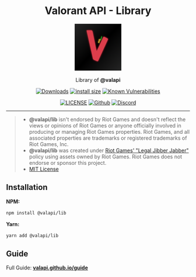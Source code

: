 [githubrepo_image]: https://github.com/valapi/.github/blob/main/128_valapi.png?raw=true
[githubrepo_url]: https://github.com/valapi
[download_image]: https://badgen.net/npm/dt/@valapi/lib?icon=npm
[download_url]: https://www.npmjs.com/package/@valapi/lib
[size_image]: https://packagephobia.com/badge?p=@valapi/lib
[size_url]: https://packagephobia.com/result?p=@valapi/lib
[vulnerabilities_image]: https://snyk.io/test/npm/@valapi/lib/badge.svg
[vulnerabilities_url]: https://snyk.io/test/npm/@valapi/lib
[license_image]: https://badgen.net/badge/license/MIT/blue
[license_url]: https://github.com/valapi/.github/blob/main/LICENSE
[github_image]: https://badgen.net/badge/icon/github?icon=github&label
[github_url]: https://github.com/valapi/node-valapi/tree/master/packages/@valapi/lib
[discord_image]: https://badgen.net/badge/icon/discord?icon=discord&label
[discord_url]: https://discord.gg/pbyWbUYjyt

<div align="center">
  
# Valorant API - Library
  
[![Profile][githubrepo_image]][github_url]
  
Library of **@valapi**
  
[![Downloads][download_image]][download_url]
[![install size][size_image]][size_url]
[![Known Vulnerabilities][vulnerabilities_image]][vulnerabilities_url]

[![LICENSE][license_image]][license_url]
[![Github][github_image]][github_url]
[![Discord][discord_image]][discord_url]

</div>

---

> -   **@valapi/lib** isn't endorsed by Riot Games and doesn't reflect the views or opinions of Riot Games or anyone officially involved in producing or managing Riot Games properties. Riot Games, and all associated properties are trademarks or registered trademarks of Riot Games, Inc.
> -   **@valapi/lib** was created under [Riot Games' "Legal Jibber Jabber"](https://www.riotgames.com/en/legal) policy using assets owned by Riot Games. Riot Games does not endorse or sponsor this project.
> -   [MIT License][license_url]

## Installation

**NPM:**

```bash
npm install @valapi/lib
```

**Yarn:**

```bash
yarn add @valapi/lib
```

## Guide

Full Guide: **[valapi.github.io/guide](https://valapi.github.io/guide/index.html)**
